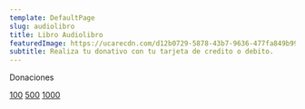 ```yaml
---
template: DefaultPage
slug: audiolibro
title: Libro Audiolibro
featuredImage: https://ucarecdn.com/d12b0729-5878-43b7-9636-477fa849b992/
subtitle: Realiza tu donativo con tu tarjeta de credito o debito.
---
```

Donaciones

[1﻿00](https://donate.stripe.com/fZe8y5cCi9cK94Q4gg)
[5﻿00](https://donate.stripe.com/fZe8y5cCi9cK94Q4gg)
[1﻿000](https://donate.stripe.com/fZe8y5cCi9cK94Q4gg)